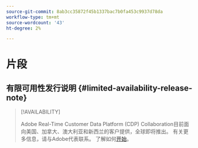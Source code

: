 ```yaml
---
source-git-commit: 8ab3cc35872f45b1337bac7b0fa453c9937d78da
workflow-type: tm+mt
source-wordcount: '43'
ht-degree: 2%

---
```

# 片段

## 有限可用性发行说明 {#limited-availability-release-note}

>[!AVAILABILITY]
>
>Adobe Real-Time Customer Data Platform (CDP) Collaboration目前面向美国、加拿大、澳大利亚和新西兰的客户提供，全球即将推出。 有关更多信息，请与Adobe代表联系。 了解如何[开始](/help/guide/home.md#get-started)。



